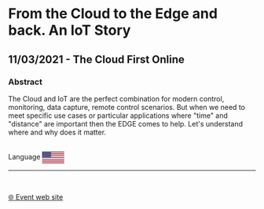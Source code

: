 # From the Cloud to the Edge and back. An IoT Story
## 11/03/2021 - The Cloud First Online
### Abstract
The Cloud and IoT are the perfect combination for modern control, monitoring, data capture, remote control scenarios. But when we need to meet specific use cases or particular applications where "time" and "distance" are important then the EDGE comes to help. Let's understand where and why does it matter.

<br/>
Language <img width="45" src="https://raw.githubusercontent.com/dpcons/DPCons/Dev/Resources/FlagUSA.svg" style="vertical-align:middle">

<br/>

---

<br/>
<p>
<a href="https://www.thecloudfirst.io/">🌐 Event web site</a>
</p>

<!-- <p>
<img width="25" src="https://raw.githubusercontent.com/massimobonanni/massimobonanni/master/images/github.svg" style="vertical-align:middle"> 
<a href="https://github.com/massimobonanni/ServerlessIoT" target="_blank">massimobonanni/ServerlessIoT
</a>
</p> -->


